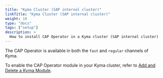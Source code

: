 ```yaml
---
title: "Kyma Cluster (SAP internal cluster)"
linkTitle: "Kyma Cluster (SAP internal cluster)"
weight: 10
type: "docs"
tags: ["setup"]
description: >
  How to install CAP Operator in a Kyma cluster (SAP internal cluster)
---
```


The CAP Operator is available in both the `fast` and `regular` channels of Kyma.

To enable the CAP Operator module in your Kyma cluster, refer to [Add and Delete a Kyma Module](https://help.sap.com/docs/btp/sap-business-technology-platform/enable-and-disable-kyma-module).
